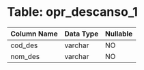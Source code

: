 # Table: opr_descanso_1

| Column Name | Data Type | Nullable |
|-------------|-----------|----------|
| cod_des | varchar | NO |
| nom_des | varchar | NO |
